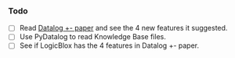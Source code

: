 ### Todo
* [ ] Read [Datalog +- paper](https://openproceedings.org/2009/conf/icdt/CaliGL09.pdf?fbclid=IwAR1WQzGlSBHKUQdRs034KYFNUEI7_XRPM_vxG9SwkJ8OV5TwQCdUpKuAuRk) and see the 4 new features it suggested.
* [ ] Use PyDatalog to read Knowledge Base files.
* [ ] See if LogicBlox has the 4 features in Datalog +- paper.
